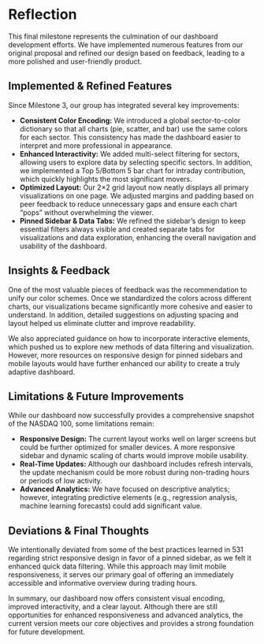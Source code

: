 # Reflection

This final milestone represents the culmination of our dashboard development efforts. We have implemented numerous features from our original proposal and refined our design based on feedback, leading to a more polished and user-friendly product.

## Implemented & Refined Features

Since Milestone 3, our group has integrated several key improvements:
- **Consistent Color Encoding:** We introduced a global sector-to-color dictionary so that all charts (pie, scatter, and bar) use the same colors for each sector. This consistency has made the dashboard easier to interpret and more professional in appearance.
- **Enhanced Interactivity:** We added multi-select filtering for sectors, allowing users to explore data by selecting specific sectors. In addition, we implemented a Top 5/Bottom 5 bar chart for intraday contribution, which quickly highlights the most significant movers.
- **Optimized Layout:** Our 2×2 grid layout now neatly displays all primary visualizations on one page. We adjusted margins and padding based on peer feedback to reduce unnecessary gaps and ensure each chart “pops” without overwhelming the viewer.
- **Pinned Sidebar & Data Tabs:** We refined the sidebar’s design to keep essential filters always visible and created separate tabs for visualizations and data exploration, enhancing the overall navigation and usability of the dashboard.

## Insights & Feedback

One of the most valuable pieces of feedback was the recommendation to unify our color schemes. Once we standardized the colors across different charts, our visualizations became significantly more cohesive and easier to understand. In addition, detailed suggestions on adjusting spacing and layout helped us eliminate clutter and improve readability.

We also appreciated guidance on how to incorporate interactive elements, which pushed us to explore new methods of data filtering and visualization. However, more resources on responsive design for pinned sidebars and mobile layouts would have further enhanced our ability to create a truly adaptive dashboard.

## Limitations & Future Improvements

While our dashboard now successfully provides a comprehensive snapshot of the NASDAQ 100, some limitations remain:
- **Responsive Design:** The current layout works well on larger screens but could be further optimized for smaller devices. A more responsive sidebar and dynamic scaling of charts would improve mobile usability.
- **Real-Time Updates:** Although our dashboard includes refresh intervals, the update mechanism could be more robust during non-trading hours or periods of low activity.
- **Advanced Analytics:** We have focused on descriptive analytics; however, integrating predictive elements (e.g., regression analysis, machine learning forecasts) could add significant value.

## Deviations & Final Thoughts

We intentionally deviated from some of the best practices learned in 531 regarding strict responsive design in favor of a pinned sidebar, as we felt it enhanced quick data filtering. While this approach may limit mobile responsiveness, it serves our primary goal of offering an immediately accessible and informative overview during trading hours.

In summary, our dashboard now offers consistent visual encoding, improved interactivity, and a clear layout. Although there are still opportunities for enhanced responsiveness and advanced analytics, the current version meets our core objectives and provides a strong foundation for future development.
